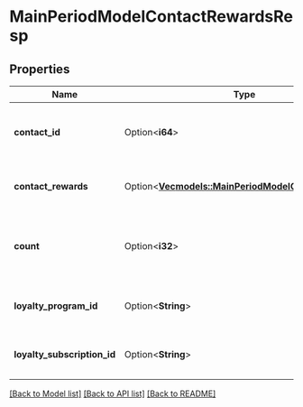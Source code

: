 # MainPeriodModelContactRewardsResp

## Properties

Name | Type | Description | Notes
------------ | ------------- | ------------- | -------------
**contact_id** | Option<**i64**> | Contact id associated with the current reward | [optional]
**contact_rewards** | Option<[**Vec<models::MainPeriodModelContactReward>**](main.modelContactReward.md)> | List of all the rewards for current contact | [optional]
**count** | Option<**i32**> | Count of the rewards associated with the current contact | [optional]
**loyalty_program_id** | Option<**String**> | Loyalty Program Id for the contact | [optional]
**loyalty_subscription_id** | Option<**String**> | Loyalty Subscription Id for the contact | [optional]

[[Back to Model list]](../README.md#documentation-for-models) [[Back to API list]](../README.md#documentation-for-api-endpoints) [[Back to README]](../README.md)


